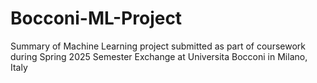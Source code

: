# Bocconi-ML-Project
Summary of Machine Learning project submitted as part of coursework during Spring 2025 Semester Exchange at Universita Bocconi in Milano, Italy
